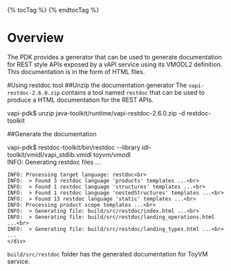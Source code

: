 {% tocTag %} {% endtocTag %}

# Overview
The PDK provides a generator that can be used to generate documentation for REST style APIs exposed by a vAPI service using its VMODL2 definition. This documentation is in the form of HTML files.

#Using restdoc tool
##Unzip the documentation generator
The `vapi-restdoc-2.6.0.zip` contains a tool named `restdoc` that can be used to produce a HTML documentation for the REST APIs.
<div class="codePart">
    vapi-pdk$ unzip java-toolkit/runtime/vapi-restdoc-2.6.0.zip -d restdoc-toolkit
</div>

##Generate the documentation
<div class="codePart">
    vapi-pdk$ restdoc-toolkit/bin/restdoc --library idl-toolkit/vmidl/vapi_stdlib.vmidl toyvm/vmodl
    <span class="collapseTitle collapsed" data-toggle="collapse" data-target="#files">&nbsp;</span>
    <div id="files" class="collapseContent collapse">
    INFO: Generating restdoc files ...<br>

    INFO: Processing target language: restdoc<br>
    INFO:  > Found 3 restdoc language 'products' templates ...<br>
    INFO:  > Found 1 restdoc language 'structures' templates ...<br>
    INFO:  > Found 1 restdoc language 'nestedStructures' templates ...<br>
    INFO:  > Found 13 restdoc language 'static' templates ...<br>
    INFO: Processing product scope templates ...<br>
    INFO:  > Generating file: build/src/restdoc/index.html ...<br>
    INFO:  > Generating file: build/src/restdoc/landing_operations.html ...<br>
    INFO:  > Generating file: build/src/restdoc/landing_types.html ...<br>
    ...
    </div>
</div>

`build/src/restdoc` folder has the generated documentation for ToyVM service.
